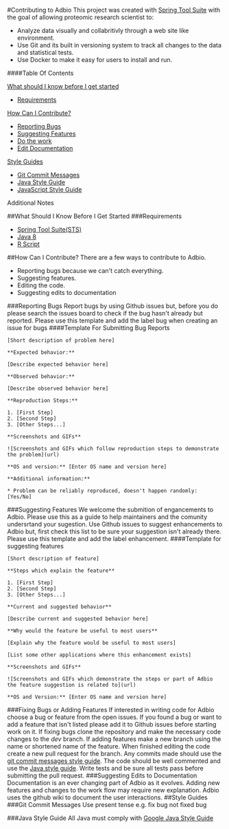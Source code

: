 #Contributing to Adbio
This project was created with [Spring Tool Suite](https://spring.io/tools) with the goal of allowing proteomic research scientist to:
* Analyze data visually and collabritivly through a web site like environment.
* Use Git and its built in versioning system to track all changes to the data and statistical tests.
* Use Docker to make it easy for users to install and run.

####Table Of Contents

[What should I know before I get started](#gettingStarted)
* [Requirements](#gettingStarted_requirements)


[How Can I Contribute?](#contribute)
* [Reporting Bugs](#contribute_bug)
* [Suggesting Features](#contribute_features)
* [Do the work](#contribute_work)
* [Edit Documentation](#contribute_docs)

[Style Guides](#styleguides)
* [Git Commit Messages](#styleguides_git)
* [Java Style Guide](#styleguides_java)
* [JavaScript Style Guide](styleguides_javascript)

Additional Notes



##<a name="gettingStarted"></a>What Should I Know Before I Get Started
###<a name="gettingStarted_requirements"></a>Requirements 
* [Spring Tool Suite(STS)](https://spring.io/tools/sts)
* [Java 8](http://www.oracle.com/technetwork/java/javase/downloads/jdk8-downloads-2133151.html)
* [R Script](https://www.r-project.org/)



##<a name="contribute"></a>How Can I Contribute?
There are a few ways to contribute to Adbio.
* Reporting bugs because we can't catch everything.
* Suggesting features.
* Editing the code.
* Suggesting edits to documentation

###<a name="contribute_bug"></a>Reporting Bugs
Report bugs by using Github issues but, before you do please search the issues board to check if the bug hasn't already but reported.
Please use this template and add the label bug when creating an issue for bugs
####<a name="contribute_bug_template"></a>Template For Submitting Bug Reports
```
[Short description of problem here]

**Expected behavior:**

[Describe expected behavior here]

**Observed behavior:**

[Describe observed behavior here]

**Reproduction Steps:**

1. [First Step]
2. [Second Step]
3. [Other Steps...]

**Screenshots and GIFs**

![Screenshots and GIFs which follow reproduction steps to demonstrate the problem](url)

**OS and version:** [Enter OS name and version here]

**Additional information:**

* Problem can be reliably reproduced, doesn't happen randomly: [Yes/No]
```
###<a name="contribute_features"></a>Suggesting Features
We welcome the submition of engancements to Adbio. Please use this as a guide to help maintainers and the comunity undersrtand your sugestion. Use Github issues to suggest enhancements to Adbio but, first check this list to be sure your suggestion isn't already there.
Please use this template and add the label enhancement.
####Template for suggesting features
```
[Short description of feature]

**Steps which explain the feature**

1. [First Step]
2. [Second Step]
3. [Other Steps...]

**Current and suggested behavior**

[Describe current and suggested behavior here]

**Why would the feature be useful to most users**

[Explain why the feature would be useful to most users]

[List some other applications where this enhancement exists]

**Screenshots and GIFs**

![Screenshots and GIFs which demonstrate the steps or part of Adbio the feature suggestion is related to](url)

**OS and Version:** [Enter OS name and version here]
```
###<a name="contribute_work"></a>Fixing Bugs or Adding Features
If interested in writing code for Adbio choose a bug or feature from the open issues. If you found a bug or want to add a feature that isn't listed please add it to Github issues before starting work on it. If fixing bugs clone the repository and make the necessary code changes to the *dev* branch. If adding features make a new branch using the name or shortened name of the feature. When finished editing the code create a new pull request for the branch. Any commits made should use the [git commit messages style guide](#styleguides_git). The code should be well commented and use the [Java style guide](#styleguides_java)<!-- or [JavaScript style guide](#styleguides_javascript)-->. Write tests and be sure all tests pass before submitting the pull request.
###<a name="contribute_docs"></a>Suggesting Edits to Documentation
Documentation is an ever changing part of Adbio as it evolves. Adding new features and changes to the work flow may require new explanation. Adbio uses the github wiki to document the user interactions.
##<a name="styleguides"></a>Style Guides
###<a name="styleguides_git"></a>Git Commit Messages
Use present tense e.g. fix bug not fixed bug

###<a name="styleguides_java"></a>Java Style Guide
All Java must comply with [Google Java Style Guide](https://google.github.io/styleguide/javaguide.html)
<!--###<a name="styleguides_javascript"></a>JavaScript Style Guide-->
